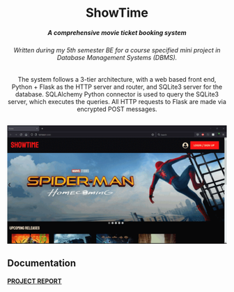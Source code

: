 <h1 align="center">
  ShowTime  
</h1>

<h5 align="center">A comprehensive movie ticket booking system</h5>
<h6 align="center">Written during my 5th semester BE for a course specified mini project in Database Management Systems (DBMS).</h6>

<p align="center">
The system follows a 3-tier architecture, with a web based front end, Python + Flask as the HTTP server and router, and SQLite3 server for the database. SQLAlchemy Python connector is used to query the SQLite3 server, which executes the queries. All HTTP requests to Flask are made via encrypted POST messages.
</p>

## 

<img src="/Project/website/static/images/demo.gif"/>

## Documentation

 ####  [PROJECT REPORT](https://drive.google.com/file/d/1UJhLTAFmzoYCfg5GVcOOJIe0z-G0rvEO/view?usp=sharing)



